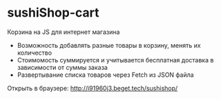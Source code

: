 # sushiShop-cart
Корзина на JS для интернет магазина

- Возможность добавлять разные товары в корзину, менять их количество
- Стоимомость суммируется и учитывается бесплатная доставка в зависимости от суммы заказа
- Развертывание списка товаров через Fetch из JSON файла


Открыть в браузере:
http://i91960j3.beget.tech/sushishop/
